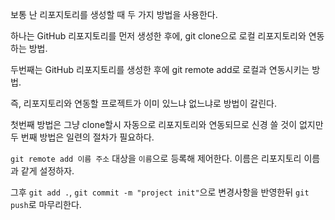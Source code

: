 보통 난 리포지토리를 생성할 때 두 가지 방법을 사용한다.

하나는 GitHub 리포지토리를 먼저 생성한 후에, git clone으로 로컬 리포지토리와 연동하는 방법.

두번째는 GitHub 리포지토리를 생성한 후에 git remote add로 로컬과 연동시키는 방법.

즉, 리포지토리와 연동할 프로젝트가 이미 있느냐 없느냐로 방법이 갈린다.

첫번째 방법은 그냥 clone할시 자동으로 리포지토리와 연동되므로 신경 쓸 것이 없지만 두 번째 방법은 일련의 절차가 필요하다.

`git remote add 이름 주소`
대상을 `이름`으로 등록해 제어한다. 이름은 리포지토리 이름과 같게 설정하자.

그후 `git add .`, `git commit -m "project init"`으로 변경사항을 반영한뒤 `git push`로 마무리한다.